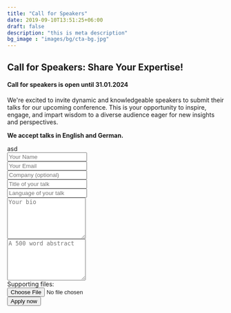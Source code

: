 ```yaml
---
title: "Call for Speakers"
date: 2019-09-10T13:51:25+06:00
draft: false
description: "this is meta description"
bg_image : "images/bg/cta-bg.jpg"
---
```


## Call for Speakers: Share Your Expertise!

#### Call for speakers is open until **31.01.2024**

We're excited to invite dynamic and knowledgeable speakers to submit their talks for our upcoming conference. This is your opportunity to inspire, engage, and impart wisdom to a diverse audience eager for new insights and perspectives.

**We accept talks in English and German.**

<div class="alert alert-info d-none" role="alert" id="form-status">asd
</div>

<form
  id="speaker-form"
  action="https://formspree.io/f/mgejgkbv"
  method="POST"
>
<div class="col-lg-6">
<div class="contact-form pl-4 mt-5 mt-lg-0">
<form method="post" action="#">
<div class="form-row">
<div class="col-lg-6">
<div class="form-group">
<input type="text" placeholder="Your Name" class="form-control" name="name" id="name" required>
</div>
</div>

<div class="col-lg-6">
<div class="form-group">
<input type="email" placeholder="Your Email" class="form-control" name="email" id="email" required>
</div>
</div>

<div class="col-lg-12">
<div class="form-group">
<input type="text" placeholder="Company (optional)" class="form-control" name="company" id="company">
</div>
</div>


<div class="col-lg-12">
<div class="form-group">
<input type="text" placeholder="Title of your talk" class="form-control" name="subject" id="subject" required>
</div>
</div>

<div class="col-lg-12">
<div class="form-group">
<input type="text" placeholder="Language of your talk" class="form-control" name="language" id="language" required>
</div>
</div>

<div class="col-lg-12">
<div class="form-group">
    <textarea rows="6" placeholder="Your bio" class="form-control" name="bio" id="bio"></textarea>
</div>
</div>

<div class="col-lg-12">
<div class="form-group">
    <textarea rows="6" name="abstract" id="abstract" class="form-control" placeholder="A 500 word abstract"></textarea>
</div>
</div>
<div class="col-lg-12">Supporting files:
<div class="form-group">
    <input type="file" name="attachment" accept="image/png, image/jpeg">
</div>
</div>


<div class="mt-4">
<button type="submit" id="contact-submit" class="btn btn-hero btn-rounded " value="Send Message">Apply now</button>
</div>

</form>

<script>
  var form = document.getElementById("speaker-form");

  async function handleSubmit(event) {
    event.preventDefault();
    var status = document.getElementById("form-status");
    var data = new FormData(event.target);
    fetch(event.target.action, {
      method: form.method,
      body: data,
      headers: {
          'Accept': 'application/json'
      }
    }).then(response => {
      status.classList.remove("d-none");

      if (response.ok) {
        status.innerHTML = "Thanks for handing in a talk. We will be in contact ASAP.";
        form.reset()
      } else {
        response.json().then(data => {
          if (Object.hasOwn(data, 'errors')) {
            status.innerHTML = data["errors"].map(error => error["message"]).join(", ")
          } else {
            status.innerHTML = "Oops! There was a problem submitting your form"
          }
        })
      }
    }).catch(error => {
      status.innerHTML = "Oops! There was a problem submitting your form"
    });
  }
  form.addEventListener("submit", handleSubmit)
</script>
